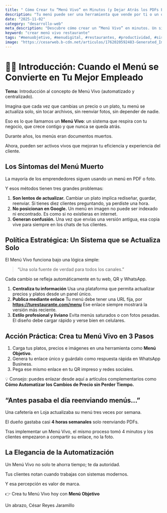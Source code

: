 ```yaml
---
title: " Cómo Crear tu “Menú Vivo” en Minutos (y Dejar Atrás los PDFs Eternos)"
description: "Tu menú puede ser una herramienta que vende por ti o un obstáculo que frena tu crecimiento. Aprende a crear tu propio “Menú Vivo”: actualizable, profesional y sincronizado con tus ventas reales."
date: "2025-11-02"
category: "desarrollo-web"
meta_description: "Descubre cómo crear un “Menú Vivo” en minutos. Un sistema digital que se actualiza solo y te libera de reenviar fotos o PDFs desactualizados."
keyword: "crear menú vivo restaurante"
tags: "#menuobjetivo, #menudigital, #restaurantes, #productividad, #sistemas, #automatizacion"
image: "https://cesarweb.b-cdn.net/articulos/1762020592483-Generated_Image_November_01__2025_-_1_09PM.webp"
---
```


<h1>👨‍💼 Introducción: Cuando el Menú se Convierte en Tu Mejor Empleado</h1>
<p><strong>Tema:</strong> Introducción al concepto de Menú Vivo (automatizado y centralizado).</p>
<p>Imagina que cada vez que cambias un precio o un plato, tu menú se actualiza solo, sin tocar archivos, sin reenviar fotos, sin depender de nadie.</p>
<p>Eso es lo que llamamos un <strong>Menú Vivo</strong>: un sistema que respira con tu negocio, que crece contigo y que nunca se queda atrás.</p>
<p>Durante años, los menús eran documentos muertos.</p>
<p>Ahora, pueden ser activos vivos que mejoran tu eficiencia y experiencia del cliente.</p>
<h2>Los Síntomas del Menú Muerto</h2>
<p>La mayoría de los emprendedores siguen usando un menú en PDF o foto.</p>
<p>Y esos métodos tienen tres grandes problemas:</p>
<ol>
<li><strong>Son lentos de actualizar.</strong>
Cambiar un plato implica rediseñar, guardar, reenviar.
Si tienes diez clientes preguntando, ya perdiste una hora.</li>
<li><strong>No posicionan en Google.</strong>
Un menú en imagen no puede ser indexado ni encontrado.
Es como si no existieras en internet.</li>
<li><strong>Generan confusión.</strong>
Una vez que envías una versión antigua, esa copia vive para siempre en los chats de tus clientes.</li>
</ol>
<h2>Política Estratégica: Un Sistema que se Actualiza Solo</h2>
<p>El Menú Vivo funciona bajo una lógica simple:</p>
<blockquote>
<p>“Una sola fuente de verdad para todos los canales.”</p>
</blockquote>
<p>Cada cambio se refleja automáticamente en tu web, QR y WhatsApp.</p>
<ol>
<li><strong>Centraliza tu información</strong>
Usa una plataforma que permita actualizar precios y platos desde un panel único.</li>
<li><strong>Publica mediante enlace</strong>
Tu menú debe tener una URL fija, por
<strong><a href="https://turestaurante.com/menu">https://turestaurante.com/menu</a></strong>
Ese enlace siempre mostrará la versión más reciente.</li>
<li><strong>Estilo profesional y liviano</strong>
Evita menús saturados o con fotos pesadas. El diseño debe cargar rápido y verse bien en celulares.</li>
</ol>
<h2>Acción Práctica: Crea tu Menú Vivo en 3 Pasos</h2>
<ol>
<li>Carga tus platos, precios e imágenes en una herramienta como <strong>Menú Objetivo</strong>.</li>
<li>Genera tu enlace único y guárdalo como respuesta rápida en WhatsApp Business.</li>
<li>Pega ese mismo enlace en tu QR impreso y redes sociales.</li>
</ol>
<p>💡 Consejo: puedes enlazar desde aquí a artículos complementarios como
<strong>Cómo Automatizar los Cambios de Precio sin Perder Tiempo.</strong></p>
<h2>“Antes pasaba el día reenviando menús…”</h2>
<p>Una cafetería en Loja actualizaba su menú tres veces por semana.</p>
<p>El dueño gastaba casi <strong>4 horas semanales</strong> solo reenviando PDFs.</p>
<p>Tras implementar un Menú Vivo, el mismo proceso tomó 4 minutos y los clientes empezaron a compartir su enlace, no la foto.</p>
<h2>La Elegancia de la Automatización</h2>
<p>Un Menú Vivo no solo te ahorra tiempo; te da autoridad.</p>
<p>Tus clientes notan cuando trabajas con sistemas modernos.</p>
<p>Y esa percepción es valor de marca.</p>
<p>👉 Crea tu Menú Vivo hoy con <strong>Menú Objetivo</strong></p>
<p>Un abrazo,
César Reyes Jaramillo</p>
